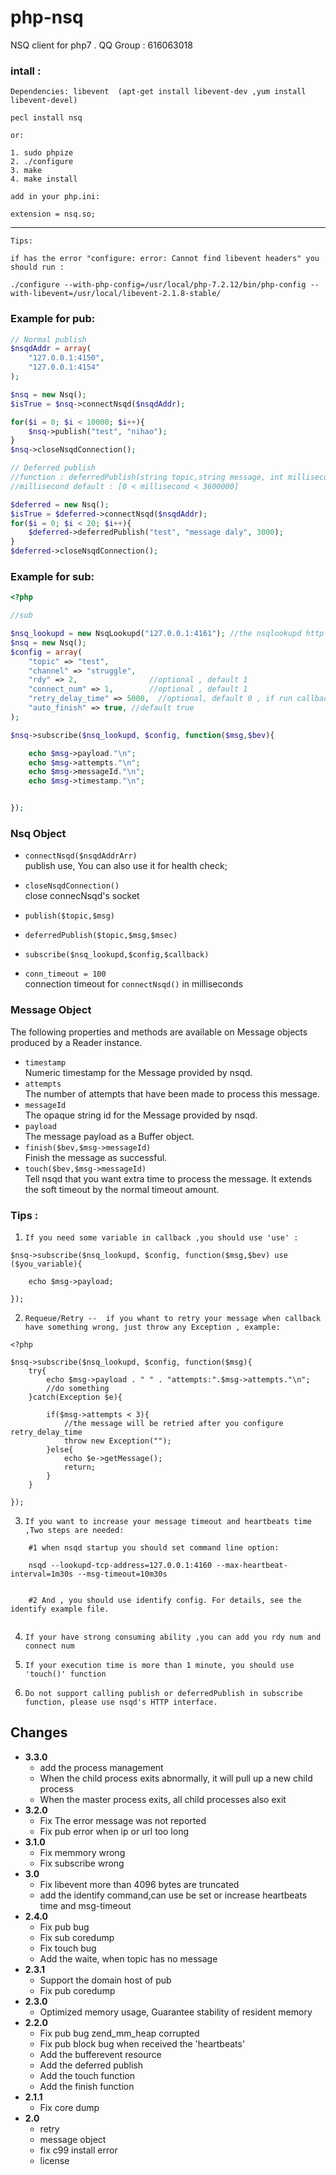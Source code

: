 # php-nsq

NSQ  client for php7 .  QQ Group : 616063018<br/>


### intall :

    Dependencies: libevent  (apt-get install libevent-dev ,yum install libevent-devel)

    pecl install nsq

    or:

    1. sudo phpize
    2. ./configure 
    3. make  
    4. make install  

    add in your php.ini:

    extension = nsq.so;
----------------------------------------------------------------

    Tips: 

    if has the error "configure: error: Cannot find libevent headers" you should run :

    ./configure --with-php-config=/usr/local/php-7.2.12/bin/php-config --with-libevent=/usr/local/libevent-2.1.8-stable/ 


### Example for pub:

```php
// Normal publish 
$nsqdAddr = array(
    "127.0.0.1:4150",
    "127.0.0.1:4154"
);

$nsq = new Nsq();
$isTrue = $nsq->connectNsqd($nsqdAddr);

for($i = 0; $i < 10000; $i++){
    $nsq->publish("test", "nihao");
}
$nsq->closeNsqdConnection();

// Deferred publish 
//function : deferredPublish(string topic,string message, int millisecond); 
//millisecond default : [0 < millisecond < 3600000]

$deferred = new Nsq();
$isTrue = $deferred->connectNsqd($nsqdAddr);
for($i = 0; $i < 20; $i++){
    $deferred->deferredPublish("test", "message daly", 3000); 
}
$deferred->closeNsqdConnection();

```

### Example for sub:
```php
<?php 

//sub

$nsq_lookupd = new NsqLookupd("127.0.0.1:4161"); //the nsqlookupd http addr
$nsq = new Nsq();
$config = array(
    "topic" => "test",
    "channel" => "struggle",
    "rdy" => 2,                //optional , default 1
    "connect_num" => 1,        //optional , default 1   
    "retry_delay_time" => 5000,  //optional, default 0 , if run callback failed, after 5000 msec, message will be retried
    "auto_finish" => true, //default true
);

$nsq->subscribe($nsq_lookupd, $config, function($msg,$bev){ 

    echo $msg->payload."\n";
    echo $msg->attempts."\n";
    echo $msg->messageId."\n";
    echo $msg->timestamp."\n";


});

```
### Nsq Object

* `connectNsqd($nsqdAddrArr)` <br/>
  publish use, You can also use it for health check;

* `closeNsqdConnection()` <br/>
  close connecNsqd's socket

* `publish($topic,$msg)` <br/>

* `deferredPublish($topic,$msg,$msec)` <br/>

* `subscribe($nsq_lookupd,$config,$callback)` <br/>

* `conn_timeout = 100`<br />
  connection timeout for `connectNsqd()` in milliseconds

### Message Object

The following properties and methods are available on Message objects produced by a Reader
instance.

* `timestamp` <br/>
  Numeric timestamp for the Message provided by nsqd.
* `attempts` <br/>
  The number of attempts that have been made to process this message.
* `messageId` <br/>
  The opaque string id for the Message provided by nsqd.
* `payload` <br/>
  The message payload as a Buffer object.
* `finish($bev,$msg->messageId)` <br/>
  Finish the message as successful.
* `touch($bev,$msg->messageId)` <br/>
  Tell nsqd that you want extra time to process the message. It extends the
  soft timeout by the normal timeout amount.



### Tips :


1. `If you need some variable in callback ,you should use 'use' :` <br/>

```
$nsq->subscribe($nsq_lookupd, $config, function($msg,$bev) use ($you_variable){ 

    echo $msg->payload;

});
```

2. `Requeue/Retry --  if you whant to retry your message when callback have something wrong, just throw any Exception , example:
` <br/>

```
<?php 

$nsq->subscribe($nsq_lookupd, $config, function($msg){ 
    try{
        echo $msg->payload . " " . "attempts:".$msg->attempts."\n";
        //do something
    }catch(Exception $e){

        if($msg->attempts < 3){
            //the message will be retried after you configure retry_delay_time
            throw new Exception("");
        }else{
            echo $e->getMessage();
            return;
        }
    }

});

```

3. `If you want to increase your message timeout and heartbeats time ,Two steps are needed: ` <br/>
```
    #1 when nsqd startup you should set command line option:

    nsqd --lookupd-tcp-address=127.0.0.1:4160 --max-heartbeat-interval=1m30s --msg-timeout=10m30s


    #2 And , you should use identify config. For details, see the identify example file.
    

```

4. `If your have strong consuming ability ,you can add you rdy num and connect num` <br/>


5. `If your execution time is more than 1 minute, you should use 'touch()' function ` <br/>
    
5. `Do not support calling publish or deferredPublish in subscribe function, please use nsqd's HTTP interface.` <br/>
    

Changes
-------
* **3.3.0**
  * add the process management
  * When the child process exits abnormally, it will pull up a new child process
  * When the master process exits, all child processes also exit
* **3.2.0**
  * Fix The error message was not reported
  * Fix pub error when ip or url too long
* **3.1.0**
  * Fix memmory wrong
  * Fix subscribe  wrong 
* **3.0**
  * Fix libevent more than 4096 bytes are truncated
  * add the identify command,can use be set or increase heartbeats time and msg-timeout
* **2.4.0**
  * Fix pub bug
  * Fix sub coredump 
  * Fix touch bug
  * Add the waite,  when topic has no message
* **2.3.1**
  * Support the domain host of pub
  * Fix pub coredump 
* **2.3.0**
  * Optimized memory usage,  Guarantee stability of resident memory 
* **2.2.0**
  * Fix pub bug zend_mm_heap corrupted 
  * Fix pub block bug  when received the 'heartbeats' 
  * Add the bufferevent resource
  * Add the deferred publish
  * Add the touch function
  * Add the finish function
* **2.1.1**
  * Fix core dump
* **2.0**
  * retry
  * message object
  * fix c99 install error
  * license

